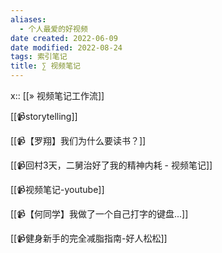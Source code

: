 ```yaml
---
aliases:
  - 个人最爱的好视频
date created: 2022-06-09
date modified: 2022-08-24
tags: 索引笔记
title: ∑ 视频笔记
---
```


x:: [[» 视频笔记工作流]]

[[📹storytelling]]

[[📹【罗翔】我们为什么要读书？]]

[[📹回村3天，二舅治好了我的精神内耗 - 视频笔记]]

[[📹视频笔记-youtube]]

[[📹【何同学】我做了一个自己打字的键盘...]]

[[📹健身新手的完全减脂指南-好人松松]]
